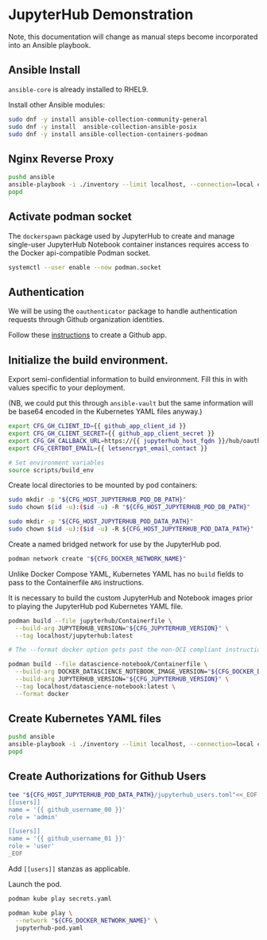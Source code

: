 # JupyterHub Demonstration


Note, this documentation will change as manual steps become incorporated into an Ansible playbook.

## Ansible Install

`ansible-core` is already installed to RHEL9.

Install other Ansible modules:

```bash
sudo dnf -y install ansible-collection-community-general
sudo dnf -y install  ansible-collection-ansible-posix
sudo dnf -y install ansible-collection-containers-podman
```

## Nginx Reverse Proxy

```bash
pushd ansible
ansible-playbook -i ./inventory --limit localhost, --connection=local configure-host-playbook.yaml
popd
```

## Activate podman socket
The `dockerspawn` package used by JupyterHub to create and manage single-user JupyterHub Notebook container instances requires access to the Docker api-compatible Podman socket.

```bash
systemctl --user enable --now podman.socket
```

## Authentication

We will be using the `oauthenticator` package to handle authentication requests through Github organization identities.

Follow these [instructions](https://docs.github.com/en/apps/oauth-apps/building-oauth-apps/creating-an-oauth-app) to create a Github app.

## Initialize the build environment.

Export semi-confidential information to build environment.
Fill this in with values specific to your deployment.

(NB, we could put this through `ansible-vault` but the same information will be base64 encoded in the Kubernetes YAML files anyway.)

```bash
export CFG_GH_CLIENT_ID={{ github_app_client_id }}
export CFG_GH_CLIENT_SECRET={{ github_app_client_secret }}
export CFG_GH_CALLBACK_URL=https://{{ jupyterhub_host_fqdn }}/hub/oauth_callback
export CFG_CERTBOT_EMAIL={{ letsencrypt_email_contact }}
```

```bash
# Set environment variables
source scripts/build_env
```

Create local directories to be mounted by pod containers:

```bash
sudo mkdir -p "${CFG_HOST_JUPYTERHUB_POD_DB_PATH}"
sudo chown $(id -u):($id -u) -R "${CFG_HOST_JUPYTERHUB_POD_DB_PATH}"

sudo mkdir -p "${CFG_HOST_JUPYTERHUB_POD_DATA_PATH}"
sudo chown $(id -u):($id -u) -R ${CFG_HOST_JUPYTERHUB_POD_DATA_PATH}"
```

Create a named bridged network for use by the JupyterHub pod.

```bash
podman network create "${CFG_DOCKER_NETWORK_NAME}"
```

Unlike Docker Compose YAML, Kubernetes YAML has no `build` fields to pass to the Containerfile `ARG` instructions.

It is necessary to build the custom JupyterHub and Notebook images prior to playing the JupyterHub pod Kubernetes YAML file.

```bash
podman build --file jupyterhub/Containerfile \
  --build-arg JUPYTERHUB_VERSION="${CFG_JUPYTERHUB_VERSION}" \
  --tag localhost/jupyterhub:latest

# The --format docker option gets past the non-OCI compliant instructions in the Jupyterlabs Dockerfile specs

podman build --file datascience-notebook/Containerfile \
  --build-arg DOCKER_DATASCIENCE_NOTEBOOK_IMAGE_VERSION="${CFG_DOCKER_DATASCIENCE_NOTEBOOK_IMAGE_VERSION}" \
  --build-arg JUPYTERHUB_VERSION="${CFG_JUPYTERHUB_VERSION}" \
  --tag localhost/datascience-notebook:latest \
  --format docker
```

## Create Kubernetes YAML files

```bash
pushd ansible
ansible-playbook -i ./inventory --limit localhost, --connection=local cr8-k8syaml-playbook.yaml
popd
```

## Create Authorizations for Github Users

```bash
tee "${CFG_HOST_JUPYTERHUB_POD_DATA_PATH}/jupyterhub_users.toml"<<_EOF
[[users]]
name = '{{ github_username_00 }}'
role = 'admin'

[[users]]
name = '{{ github_username_01 }}'
role = 'user'
_EOF
```

Add `[[users]]` stanzas as applicable.

Launch the pod.

```bash
podman kube play secrets.yaml

podman kube play \
  --network "${CFG_DOCKER_NETWORK_NAME}" \
  jupyterhub-pod.yaml
```
